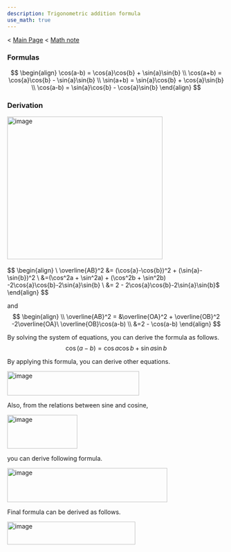 ```yaml
---
description: Trigonometric addition formula
use_math: true
---
```


< [Main Page](https://enginebeast.github.io/) < [Math note]()

### Formulas
$$
\begin{align}
\cos(a-b) = \cos{a}\cos{b} + \sin{a}\sin{b}
\\ \cos(a+b) = \cos{a}\cos{b} - \sin{a}\sin{b}
\\ \sin(a+b) = \sin{a}\cos{b} + \cos{a}\sin{b}
\\ \cos(a-b) = \sin{a}\cos{b} - \cos{a}\sin{b}
\end{align}
$$

### Derivation

<img width="359" height="330" alt="image" src="https://github.com/user-attachments/assets/f3ed1777-889a-4eae-b6c6-c5e5d75c3c6f" /><br>  
$$
\begin{align}
\\
\overline{AB}^2 &= (\cos{a}-\cos{b})^2 + (\sin{a}-\sin{b})^2
\\ &=(\cos^2a + \sin^2a) + (\cos^2b + \sin^2b) -2\cos{a}\cos{b}-2\sin{a}\sin{b}
\\ &= 2 - 2\cos{a}\cos{b}-2\sin{a}\sin{b}$
\end{align}
$$

and  
$$
\begin{align}
\\
\overline{AB}^2 = &\overline{OA}^2 + \overline{OB}^2 -2\overline{OA}\ \overline{OB}\cos(a-b)
\\ &=2 - \cos(a-b)
\end{align}
$$

By solving the system of equations, you can derive the formula as follows.  
$$
\cos(a-b) = \cos{a}\cos{b} + \sin{a}\sin{b}
$$

By applying this formula, you can derive other equations.

<img width="305" height="56" alt="image" src="https://github.com/user-attachments/assets/630810f1-2a04-4eb6-b816-7220858caff4" />

Also, from the relations between sine and cosine,

<img width="162" height="78" alt="image" src="https://github.com/user-attachments/assets/31b65380-08bb-4583-964a-c489865087ba" />

you can derive following formula.

<img width="370" height="79" alt="image" src="https://github.com/user-attachments/assets/c8f740a8-2c77-4073-8bbf-e0986d69e404" /><br>

Final formula can be derived as follows.

<img width="296" height="53" alt="image" src="https://github.com/user-attachments/assets/a044f40f-5766-4d48-a3f0-eadf4637e7bf" />
